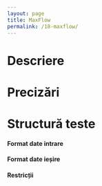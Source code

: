 ```yaml
---
layout: page
title: MaxFlow
permalink: /18-maxflow/
---
```


# Descriere

# Precizări

# Structură teste

#### Format date intrare
#### Format date ieșire
#### Restricții
